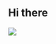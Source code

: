 ## Hi there 

![](https://www.google.com/url?sa=i&url=https%3A%2F%2Ffridaynightfunking.fandom.com%2Fwiki%2FLuz_Noceda&psig=AOvVaw3Ho1v3-J8_YcG76fa5XILL&ust=1722433545649000&source=images&cd=vfe&opi=89978449&ved=0CBAQjRxqFwoTCJjIm5HzzocDFQAAAAAdAAAAABAD)

<!--
**Luz-Noceda-Oficial/Luz-Noceda-Oficial** is a ✨ _special_ ✨ repository because its `README.md` (this file) appears on your GitHub profile.

Here are some ideas to get you started:

- 🔭 I’m currently working on ...
- 🌱 I’m currently learning ...
- 👯 I’m looking to collaborate on ...
- 🤔 I’m looking for help with ...
- 💬 Ask me about ...
- 📫 How to reach me: ...
- 😄 Pronouns: ...
- ⚡ Fun fact: ...
-->
